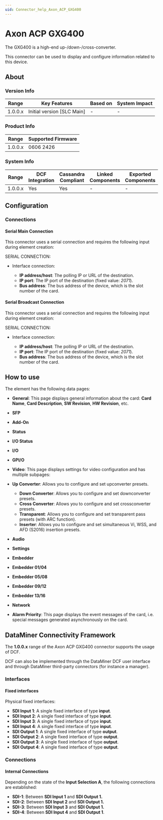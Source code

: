 ```yaml
---
uid: Connector_help_Axon_ACP_GXG400
---
```


# Axon ACP GXG400

The GXG400 is a high-end up-/down-/cross-converter.

This connector can be used to display and configure information related to this device.

## About

### Version Info

| Range     | Key Features                 | Based on     | System Impact     |
|-----------|------------------------------|--------------|-------------------|
| 1.0.0.x   | Initial version [SLC Main]   | -            | -                 |

### Product Info

| Range     | Supported Firmware     |
|-----------|------------------------|
| 1.0.0.x   | 0606 2426              |

### System Info

| Range     | DCF Integration     | Cassandra Compliant     | Linked Components     | Exported Components     |
|-----------|---------------------|-------------------------|-----------------------|-------------------------|
| 1.0.0.x   | Yes                 | Yes                     | -                     | -                       |

## Configuration

### Connections

#### Serial Main Connection

This connector uses a serial connection and requires the following input during element creation:

SERIAL CONNECTION:

- Interface connection:

  - **IP address/host**: The polling IP or URL of the destination.
  - **IP port**: The IP port of the destination (fixed value: *2071*).
  - **Bus address**: The bus address of the device, which is the slot number of the card.

#### Serial Broadcast Connection

This connector uses a serial connection and requires the following input during element creation:

SERIAL CONNECTION:

- Interface connection:

  - **IP address/host**: The polling IP or URL of the destination.
  - **IP port**: The IP port of the destination (fixed value: *2071*).
  - **Bus address**: The bus address of the device, which is the slot number of the card.

## How to use

The element has the following data pages:

- **General**: This page displays general information about the card: **Card Name**, **Card Description**, **SW Revision**, **HW Revision**, etc.

- **SFP**

- **Add-On**

- **Status**

- **I/O Status**

- **I/O**

- **GPI/O**

- **Video**: This page displays settings for video configuration and has multiple subpages:

- **Up Converter**: Allows you to configure and set upconverter presets.
  - **Down Converter**: Allows you to configure and set downconverter presets.
  - **Cross Converter**: Allows you to configure and set crossconverter presets.
  - **Transparent**: Allows you to configure and set transparent pass presets (with ARC function).
  - **Inserter**: Allows you to configure and set simultaneous Vi, WSS, and AFD (S2016) insertion presets.

- **Audio**

- **Settings**

- **Embedder**

- **Embedder 01/04**

- **Embedder 05/08**

- **Embedder 09/12**

- **Embedder 13/16**

- **Network**

- **Alarm Priority**: This page displays the event messages of the card, i.e. special messages generated asynchronously on the card.

## DataMiner Connectivity Framework

The **1.0.0.x** range of the Axon ACP GXG400 connector supports the usage of DCF.

DCF can also be implemented through the DataMiner DCF user interface and through DataMiner third-party connectors (for instance a manager).

### Interfaces

#### Fixed interfaces

Physical fixed interfaces:

- **SDI Input 1**: A single fixed interface of type **input**.
- **SDI Input 2**: A single fixed interface of type **input**.
- **SDI Input 3**: A single fixed interface of type **input**.
- **SDI Input 4**: A single fixed interface of type **input**.
- **SDI Output 1**: A single fixed interface of type **output**.
- **SDI Output 2**: A single fixed interface of type **output**.
- **SDI Output 3**: A single fixed interface of type **output**.
- **SDI Output 4**: A single fixed interface of type **output**.

### Connections

#### Internal Connections

Depending on the state of the **Input Selection A**, the following connections are established:

- **SDI-1**: Between **SDI Input 1** and **SDI Output 1.**
- **SDI-2**: Between **SDI Input 2** and **SDI Output 1.**
- **SDI-3**: Between **SDI Input 3** and **SDI Output 1.**
- **SDI-4**: Between **SDI Input 4** and **SDI Output 1**.
